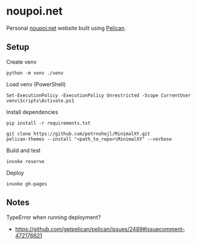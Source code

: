 # noupoi.net

Personal [noupoi.net](https://www.noupoi.net) website built using [Pelican](https://docs.getpelican.com/en/stable/).

## Setup

Create venv
```
python -m venv ./venv
```

Load venv (PowerShell)
```
Set-ExecutionPolicy -ExecutionPolicy Unrestricted -Scope CurrentUser
venv\Scripts\Activate.ps1
```

Install dependencies
```
pip install -r requirements.txt

git clone https://github.com/petrnohejl/MinimalXY.git
pelican-themes --install "<path_to_repo>\MinimalXY" --verbose
```

Build and test
```
invoke reserve
```

Deploy
```
invoke gh-pages
```

## Notes

TypeError when running deployment?
  * https://github.com/getpelican/pelican/issues/2489#issuecomment-472176621